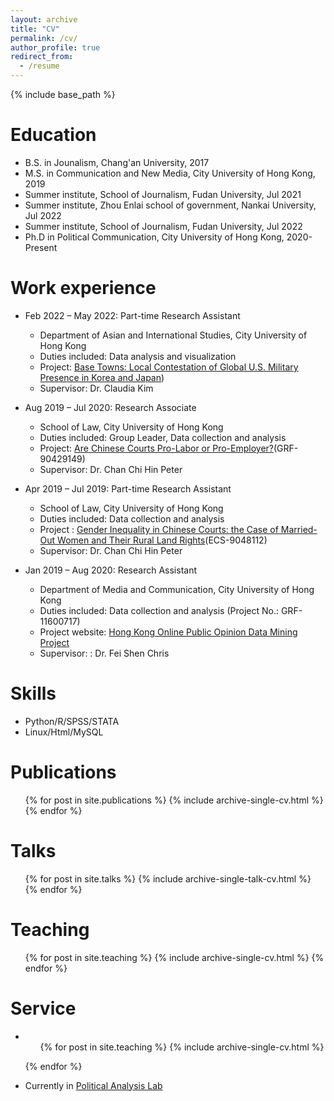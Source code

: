 ```yaml
---
layout: archive
title: "CV"
permalink: /cv/
author_profile: true
redirect_from:
  - /resume
---
```


{% include base_path %}

Education
======
* B.S. in Jounalism, Chang'an University, 2017
* M.S. in Communication and New Media, City University of Hong Kong, 2019
* Summer institute, School of Journalism, Fudan University, Jul 2021
* Summer institute, Zhou Enlai school of government, Nankai University, Jul 2022
* Summer institute, School of Journalism, Fudan University, Jul 2022
* Ph.D in Political Communication, City University of Hong Kong, 2020-Present

Work experience
======
* Feb 2022 – May 2022: Part-time Research Assistant
  * Department of Asian and International Studies, City University of Hong Kong
  * Duties included: Data analysis and visualization
  * Project: [Base Towns: Local Contestation of Global U.S. Military Presence in Korea and Japan](https://www.amazon.com/Base-Towns-Contestation-Military-POLITICS/dp/0197665276))
  * Supervisor: Dr. Claudia Kim

* Aug 2019 – Jul 2020: Research Associate
  * School of Law, City University of Hong Kong
  * Duties included: Group Leader, Data collection and analysis 
  * Project: [Are Chinese Courts Pro-Labor or Pro-Employer?](https://www.scopus.com/record/display.uri?eid=2-s2.0-85128674338&origin=recordpage)(GRF- 90429149)
  * Supervisor: Dr. Chan Chi Hin Peter
  
* Apr 2019 – Jul 2019: Part-time Research Assistant
  * School of Law, City University of Hong Kong
  * Duties included: Data collection and analysis
  * Project : [Gender Inequality in Chinese Courts: the Case of Married-Out Women and Their Rural Land Rights](https://www.hastingslawjournal.org/do-the-haves-come-out-ahead-in-chinese-grassroots-courts-rural-land-disputes-between-married-out-women-and-village-collectives/)(ECS-9048112)
  * Supervisor: Dr. Chan Chi Hin Peter
  
* Jan 2019 – Aug 2020: Research Assistant
  * Department of Media and Communication, City University of Hong Kong
  * Duties included: Data collection and analysis (Project No.: GRF-11600717)
  * Project website: [Hong Kong Online Public Opinion Data Mining Project](http://www.webopinion.hk)
  * Supervisor: : Dr. Fei Shen Chris
  
Skills
======
* Python/R/SPSS/STATA
* Linux/Html/MySQL

Publications
======
  <ul>{% for post in site.publications %}
    {% include archive-single-cv.html %}
  {% endfor %}</ul>
  
Talks
======
  <ul>{% for post in site.talks %}
    {% include archive-single-talk-cv.html %}
  {% endfor %}</ul>
  
Teaching
======
  <ul>{% for post in site.teaching %}
    {% include archive-single-cv.html %}
  {% endfor %}</ul>
  
Service
======
*   <ul>{% for post in site.teaching %}
    {% include archive-single-cv.html %}
  {% endfor %}</ul>
* Currently in [Political Analysis Lab](https://www.cityu.edu.hk/pia/pal/)
